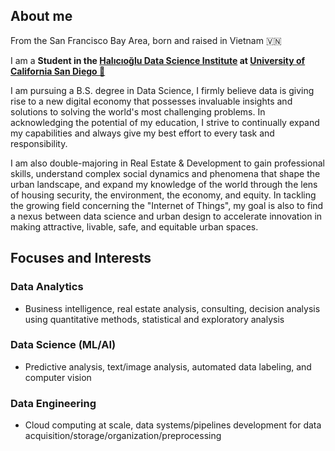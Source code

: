 ---
---
## About me

From the San Francisco Bay Area, born and raised in Vietnam 🇻🇳

I am a **Student in the [Halıcıoğlu Data Science Institute](https://datascience.ucsd.edu) at [University of California San Diego 🔱](https://www.ucsd.edu)**

I am pursuing a B.S. degree in Data Science, I firmly believe data is giving rise to a new digital economy that possesses invaluable insights and solutions to solving the world's most challenging problems. In acknowledging the potential of my education, I strive to continually expand my capabilities and always give my best effort to every task and responsibility.

I am also double-majoring in Real Estate & Development to gain professional skills, understand complex social dynamics and phenomena that shape the urban landscape, and expand my knowledge of the world through the lens of housing security, the environment, the economy, and equity. In tackling the growing field concerning the "Internet of Things", my goal is also to find a nexus between data science and urban design to accelerate innovation in making attractive, livable, safe, and equitable urban spaces.


## Focuses and Interests

### Data Analytics
- Business intelligence, real estate analysis, consulting, decision analysis using quantitative methods, statistical and exploratory analysis

### Data Science (ML/AI)
- Predictive analysis, text/image analysis, automated data labeling, and computer vision

### Data Engineering
- Cloud computing at scale, data systems/pipelines development for data acquisition/storage/organization/preprocessing
